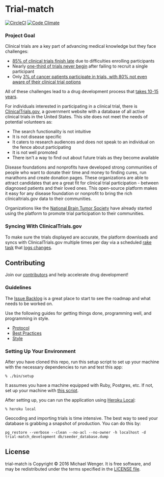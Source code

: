 # Trial-match

[![CircleCI](https://circleci.com/gh/mwenger1/trial-match/tree/master.svg?style=svg)](https://circleci.com/gh/mwenger1/trial-match/tree/master)
[![Code Climate](https://codeclimate.com/github/mwenger1/trial-match/badges/gpa.svg)](https://codeclimate.com/github/mwenger1/trial-match)


### Project Goal

Clinical trials are a key part of advancing medical knowledge but they face
challenges:

* [85% of clinical trials finish
  late](https://www.foundationforpn.org/research/clinical-trials/) due to
  difficulties enrolling participants
* Nearly [one-third of trials never
  begin](https://www.foundationforpn.org/research/clinical-trials/) after
  failing to recruit a single participant 
* Only [3% of cancer patients participate in trials, with 80% not even aware of
  their clinical trial
  options](http://www.forbes.com/sites/judystone/2015/01/06/how-can-we-encourage-participation-in-clinical-trials/#14e3d9376dd5)

All of these challenges lead to a drug development process that [takes 10-15
years](http://www.cancerresearchuk.org/about-cancer/cancers-in-general/cancer-questions/how-long-does-it-take-for-a-new-drug-to-go-through-clinical-trials).

For individuals interested in participating in a
clinical trial, there is [ClinicalTrials.gov](http://clinicaltrials.gov/), a
government website with a database of all active clinical trials in the
United States. This site does not meet the needs of potential volunteers as:

* The search functionality is not intuitive
* It is not disease specific
* It caters to research audiences and does not speak to an individual on the
  fence about participating
* It is not well promoted
* There isn't a way to find out about future trials as they become available

Disease foundations and nonprofits have developed strong communities of people
who want to donate their time and money to finding cures, run marathons and
create donation pages. These organizations are able to attract candidates that
are a great fit for clinical trial participation - between diagnosed patients
and their loved ones. This open-source platform makes it easy for any disease
foundation or nonprofit to bring the rich clinicaltrials.gov data to their
communities.

Organizations like the [National Brain Tumor Society](http://trial-match-staging.herokuapp.com/)
have already started using the platform to promote trial participation to their
communities.

### Syncing With ClinicalTrials.gov

To make sure the trials displayed are accurate, the platform downloads and syncs
with ClinicalTrials.gov multiple times per day via a scheduled
[rake task](https://github.com/mwenger1/trial-match/blob/master/lib/tasks/scheduler.rake)
that [logs changes](http://trial-match-staging.herokuapp.com/import_logs).


## Contributing

Join our
[contributors](https://github.com/mwenger1/trial-match/graphs/contributors) and
help accelerate drug development!

### Guidelines

The [Issue Backlog](https://github.com/mwenger1/trial-match/issues) is a great
place to start to see the roadmap and what needs to be worked on.

Use the following guides for getting things done, programming well, and
programming in style.

* [Protocol](http://github.com/thoughtbot/guides/blob/master/protocol)
* [Best Practices](http://github.com/thoughtbot/guides/blob/master/best-practices)
* [Style](http://github.com/thoughtbot/guides/blob/master/style)

### Setting Up Your Environment

After you have cloned this repo, run this setup script to set up your machine
with the necessary dependencies to run and test this app:

    % ./bin/setup

It assumes you have a machine equipped with Ruby, Postgres, etc. If not, set up
your machine with [this script].

[this script]: https://github.com/thoughtbot/laptop

After setting up, you can run the application using [Heroku Local]:

    % heroku local

[Heroku Local]: https://devcenter.heroku.com/articles/heroku-local

Geocoding and importing trials is time intensive. The best way to seed your
database is grabbing a snapshot of production. You can do this by:

```
pg_restore --verbose --clean --no-acl --no-owner -h localhost -d trial-match_development db/seeder_database.dump
```

## License

trial-match is Copyright © 2016 Michael Wenger. It is free
software, and may be redistributed under the terms specified in the [LICENSE
file](/LICENSE).
